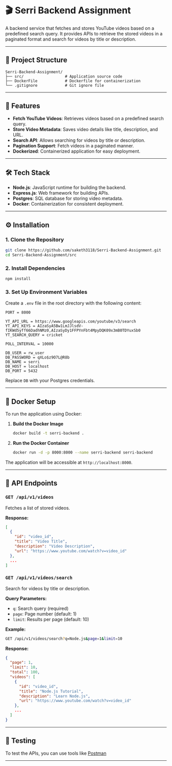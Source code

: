 # 🎬 Serri Backend Assignment

A backend service that fetches and stores YouTube videos based on a predefined search query. It provides APIs to retrieve the stored videos in a paginated format and search for videos by title or description.

---

## 📁 Project Structure

```
Serri-Backend-Assignment/
├── src/                  # Application source code
├── DockerFile            # Dockerfile for containerization
└── .gitignore            # Git ignore file
```

---

## 🚀 Features

* **Fetch YouTube Videos**: Retrieves videos based on a predefined search query.
* **Store Video Metadata**: Saves video details like title, description, and URL.
* **Search API**: Allows searching for videos by title or description.
* **Pagination Support**: Fetch videos in a paginated manner.
* **Dockerized**: Containerized application for easy deployment.

---

## 🛠️ Tech Stack

* **Node.js**: JavaScript runtime for building the backend.
* **Express.js**: Web framework for building APIs.
* **Postgres**: SQL database for storing video metadata.
* **Docker**: Containerization for consistent deployment.

---

## ⚙️ Installation

### 1. Clone the Repository

```bash
git clone https://github.com/saketh3118/Serri-Backend-Assignment.git
cd Serri-Backend-Assignment/src
```

### 2. Install Dependencies

```bash
npm install
```

### 3. Set Up Environment Variables

Create a `.env` file in the root directory with the following content:

```env
PORT = 8000

YT_API_URL = https://www.googleapis.com/youtube/v3/search
YT_API_KEYS = AIzaSyA5Bw1LmJJlsdV-fIKWd5yff66DadhNMz0,AIzaSyDy1FFPYnFbt4MpyDQK09x3mB0TDYuxSb0
YT_SEARCH_QUERY = cricket

POLL_INTERVAL = 10000

DB_USER = rw_user
DB_PASSWORD = qXLo$z9O7L@R8b
DB_NAME = serri
DB_HOST = localhost
DB_PORT = 5432
```

Replace `DB` with your Postgres credentials.

---

## 🐳 Docker Setup

To run the application using Docker:

1. **Build the Docker Image**

   ```bash
   docker build -t serri-backend .
   ```

2. **Run the Docker Container**

   ```bash
   docker run -d -p 8000:8000 --name serri-backend serri-backend
   ```

The application will be accessible at `http://localhost:8000`.

---

## 📡 API Endpoints

### `GET /api/v1/videos`

Fetches a list of stored videos.

**Response:**

```json
[
  {
    "id": "video_id",
    "title": "Video Title",
    "description": "Video Description",
    "url": "https://www.youtube.com/watch?v=video_id"
  },
  ...
]
```

### `GET /api/v1/videos/search`

Search for videos by title or description.

**Query Parameters:**

* `q`: Search query (required)
* `page`: Page number (default: 1)
* `limit`: Results per page (default: 10)

**Example:**

```bash
GET /api/v1/videos/search?q=Node.js&page=1&limit=10
```

**Response:**

```json
{
  "page": 1,
  "limit": 10,
  "total": 100,
  "videos": [
    {
      "id": "video_id",
      "title": "Node.js Tutorial",
      "description": "Learn Node.js",
      "url": "https://www.youtube.com/watch?v=video_id"
    },
    ...
  ]
}
```

---

## 🧪 Testing

To test the APIs, you can use tools like [Postman](https://www.postman.com/)

---
